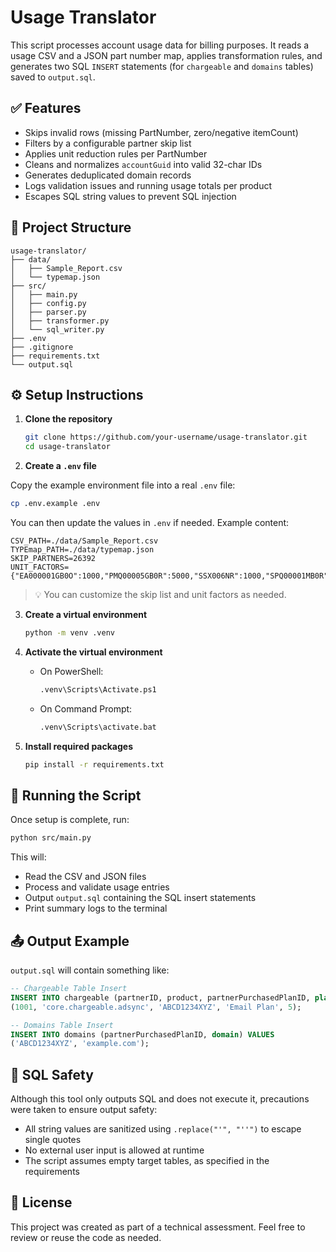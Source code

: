 # Usage Translator

This script processes account usage data for billing purposes. It reads a usage CSV and a JSON part number map, applies transformation rules, and generates two SQL `INSERT` statements (for `chargeable` and `domains` tables) saved to `output.sql`.

## ✅ Features

- Skips invalid rows (missing PartNumber, zero/negative itemCount)
- Filters by a configurable partner skip list
- Applies unit reduction rules per PartNumber
- Cleans and normalizes `accountGuid` into valid 32-char IDs
- Generates deduplicated domain records
- Logs validation issues and running usage totals per product
- Escapes SQL string values to prevent SQL injection

## 📂 Project Structure

```
usage-translator/
├── data/
│   ├── Sample_Report.csv
│   └── typemap.json
├── src/
│   ├── main.py
│   ├── config.py
│   ├── parser.py
│   ├── transformer.py
│   └── sql_writer.py
├── .env
├── .gitignore
├── requirements.txt
└── output.sql
```

## ⚙️ Setup Instructions

1. **Clone the repository**

   ```bash
   git clone https://github.com/your-username/usage-translator.git
   cd usage-translator
   ```

2. **Create a `.env` file**

Copy the example environment file into a real `.env` file:

```bash
cp .env.example .env
```

You can then update the values in `.env` if needed. Example content:

```env
CSV_PATH=./data/Sample_Report.csv
TYPEmap_PATH=./data/typemap.json
SKIP_PARTNERS=26392
UNIT_FACTORS={"EA000001GB0O":1000,"PMQ00005GB0R":5000,"SSX006NR":1000,"SPQ00001MB0R":2000}
```

> 💡 You can customize the skip list and unit factors as needed.

3. **Create a virtual environment**

   ```bash
   python -m venv .venv
   ```

4. **Activate the virtual environment**

   - On PowerShell:
     ```bash
     .venv\Scripts\Activate.ps1
     ```
   - On Command Prompt:
     ```bash
     .venv\Scripts\activate.bat
     ```

5. **Install required packages**
   ```bash
   pip install -r requirements.txt
   ```

## 🚀 Running the Script

Once setup is complete, run:

```bash
python src/main.py
```

This will:

- Read the CSV and JSON files
- Process and validate usage entries
- Output `output.sql` containing the SQL insert statements
- Print summary logs to the terminal

## 📤 Output Example

`output.sql` will contain something like:

```sql
-- Chargeable Table Insert
INSERT INTO chargeable (partnerID, product, partnerPurchasedPlanID, plan, usage) VALUES
(1001, 'core.chargeable.adsync', 'ABCD1234XYZ', 'Email Plan', 5);

-- Domains Table Insert
INSERT INTO domains (partnerPurchasedPlanID, domain) VALUES
('ABCD1234XYZ', 'example.com');
```

## 🔐 SQL Safety

Although this tool only outputs SQL and does not execute it, precautions were taken to ensure output safety:

- All string values are sanitized using `.replace("'", "''")` to escape single quotes
- No external user input is allowed at runtime
- The script assumes empty target tables, as specified in the requirements

## 📄 License

This project was created as part of a technical assessment. Feel free to review or reuse the code as needed.
